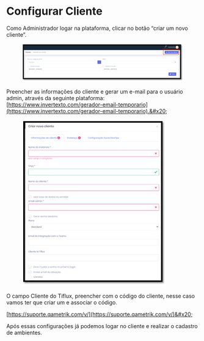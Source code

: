 # Configurar Cliente

Como Administrador logar na plataforma, clicar no botão “criar um novo cliente”.

<figure><img src="../.gitbook/assets/image (137).png" alt=""><figcaption></figcaption></figure>

Preencher as informações do cliente e gerar um e-mail para o usuário admin, através da seguinte plataforma: [https://www.invertexto.com/gerador-email-temporario](https://www.invertexto.com/gerador-email-temporario).&#x20;

<figure><img src="../.gitbook/assets/image (138).png" alt=""><figcaption></figcaption></figure>

O campo Cliente do Tiflux, preencher com o código do cliente, nesse caso vamos ter que criar um e associar o código.&#x20;

[https://suporte.qametrik.com/v/](https://suporte.qametrik.com/v/)&#x20;

Após essas configurações já podemos logar no cliente e realizar o cadastro de ambientes.&#x20;

